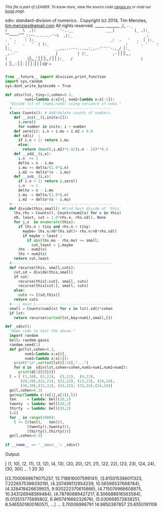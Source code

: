 
<small>_This file is part of LEANER. To know more, view the source code [ranges.py](../src/ranges.py) or read our [home](https://github.com/ai-se/leaner) page._</small>


sdiv: standard-division of numerics .
Copyright (c) 2014, Tim Menzies, tim.menzies@gmail.com
All rights reserved. 
      _____                                _______
    ,/_    ``-._                          /       \ 
   ,|:          `'-..__               ___|         |_
  ,|:_                 ``'''-----''''`_::~-.......-'~\ 
 ,|:_                                 _:    . ' .    :
 |:_                                  _:  .   '   .  |
 |:_                                  _:  '   .   '  |
 |:_                                  _:    ' . '    :
 |:_                    __,,...---...,,:_,.-'''''-.,_/
 |:_              _,.-``                 |         |
 |:_           ,-`                       |         |
 |:_         ,`                          |         |
 `|:_      ,'                            |         |
  |:_     /                              |         |
  `|:_   /                               |         |
   `|:_ :                                |         |
     \: |                                |         |
      \:|                                |         | cjr
       ~                                             

````python

from __future__ import division,print_function
import sys,random
sys.dont_write_bytecode = True

def sdiv(lst, tiny=3,cohen=0.3,
         num1=lambda x:x[0], num2=lambda x:x[-1]):
  "Divide lst of (num1,num2) using variance of num2."
  #----------------------------------------------
  class Counts(): # Add/delete counts of numbers.
    def __init__(i,inits=[]):
      i.zero()
      for number in inits: i + number 
    def zero(i): i.n = i.mu = i.m2 = 0.0
    def sd(i)  : 
      if i.n < 2: return i.mu
      else:       
        return (max(0,i.m2)*1.0/(i.n - 1))**0.5
    def __add__(i,x):
      i.n  += 1
      delta = x - i.mu
      i.mu += delta/(1.0*i.n)
      i.m2 += delta*(x - i.mu)
    def __sub__(i,x):
      if i.n < 2: return i.zero()
      i.n  -= 1
      delta = x - i.mu
      i.mu -= delta/(1.0*i.n)
      i.m2 -= delta*(x - i.mu)    
  #----------------------------------------------
  def divide(this,small): #Find best divide of 'this'
    lhs,rhs = Counts(), Counts(num2(x) for x in this)
    n0, least, cut = 1.0*rhs.n, rhs.sd(), None
    for j,x  in enumerate(this): 
      if lhs.n > tiny and rhs.n > tiny: 
        maybe= lhs.n/n0*lhs.sd()+ rhs.n/n0*rhs.sd()
        if maybe < least :  
          if abs(lhs.mu - rhs.mu) >= small:
            cut,least = j,maybe
      rhs - num2(x)
      lhs + num2(x)    
    return cut,least
  #----------------------------------------------
  def recurse(this, small,cuts):
    cut,sd = divide(this,small)
    if cut: 
      recurse(this[:cut], small, cuts)
      recurse(this[cut:], small, cuts)
    else:   
      cuts += [(sd,this)]
    return cuts
  #---| main |-----------------------------------
  small = Counts(num2(x) for x in lst).sd()*cohen
  if lst: 
    return recurse(sorted(lst,key=num1),small,[])

def _sdiv():
  "Demo code to test the above."
  import random
  bell= random.gauss
  random.seed(1)
  def go(lst,cohen=0.3,
         num1=lambda x:x[0],
         num2=lambda x:x[1]):
    print("\n",sorted(lst)[:10],"...")
    for d in  sdiv(lst,cohen=cohen,num1=num1,num2=num2):
      print(d[1][0][0])
  l = [ (1,10), (2,11),  (3,12),  (4,13),
       (20,20),(21,21), (22,22), (23,23), (24,24),
       (30,30),(31,31), (32,32), (33,33),(34,34)]
  go(l,cohen=0.3)
  go(map(lambda x:(x[1],x[1]),l))
  ten     = lambda: bell(10,2)
  twenty  = lambda: bell(20,2)
  thirty  = lambda: bell(30,2)
  l=[]
  for _ in range(1000): 
    l += [(ten(),   ten()), 
          (twenty(),twenty()),
          (thirty(),thirty())]
  go(l,cohen=0.5)
  
if __name__ == '__main__': _sdiv()

````
Output:

[ (1, 10),  (2, 11),  (3, 12),  (4, 13), 
 (20, 20), (21, 21), (22, 22), (23, 23), (24, 24), 
 (30, 30)] ...
1
20
30

[(3.7000699679075257, 13.718816007599141), 
 (3.815015386011323, 7.222657539933019), 
 (4.207498112954239, 10.56596537668784), 
 (4.328418426639925, 9.920222370615866), 
 (4.715076966608875, 10.343126948569484), 
 (4.78790689427217, 8.306688616563584), 
 (5.013513775695802, 6.965741666232676), 
 (5.030668572838251, 8.546550180016057), ...] ...
3.70006996791
14.9850387857
25.6550191106

````python
````
